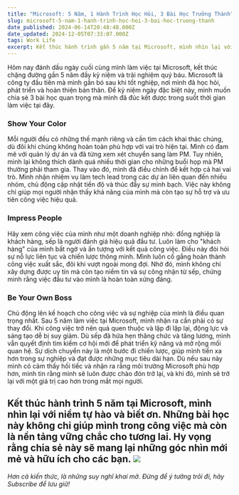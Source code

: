 ```yaml
---
title: "Microsoft: 5 Năm, 1 Hành Trình Học Hỏi, 3 Bài Học Trưởng Thành"
slug: microsoft-5-nam-1-hanh-trinh-hoc-hoi-3-bai-hoc-truong-thanh
date_published: 2024-06-14T20:48:48.000Z
date_updated: 2024-12-05T07:33:07.000Z
tags: Work Life
excerpt: Kết thúc hành trình gần 5 năm tại Microsoft, mình nhìn lại với niềm tự hào và biết ơn. Mình muốn chia sẻ ba bài học quan trọng đã đúc kết, giúp mình trưởng thành trong công việc và cuộc sống. Hãy cùng khám phá những gì mình đã học hỏi từ thời gian làm việc tại Microsoft.
---
```


Hôm nay đánh dấu ngày cuối cùng mình làm việc tại Microsoft, kết thúc chặng đường gần 5 năm đầy kỷ niệm và trải nghiệm quý báu. Microsoft là công ty đầu tiên mà mình gắn bó sau khi tốt nghiệp, nơi mình đã học hỏi, phát triển và hoàn thiện bản thân. Để kỷ niệm ngày đặc biệt này, mình muốn chia sẻ 3 bài học quan trọng mà mình đã đúc kết được trong suốt thời gian làm việc tại đây.

### Show Your Color

Mỗi người đều có những thế mạnh riêng và cần tìm cách khai thác chúng, dù đôi khi chúng không hoàn toàn phù hợp với vai trò hiện tại. Mình có đam mê với quản lý dự án và đã từng xem xét chuyển sang làm PM. Tuy nhiên, mình lại không thích dành quá nhiều thời gian cho những buổi họp mà PM thường phải tham gia. Thay vào đó, mình đã điều chỉnh để kết hợp cả hai vai trò. Mình nhận nhiệm vụ làm tech lead trong các dự án liên quan đến nhiều nhóm, chủ động cập nhật tiến độ và thúc đẩy sự minh bạch. Việc này không chỉ giúp mọi người nhận thấy khả năng của mình mà còn tạo sự hỗ trợ và ưu tiên công việc hiệu quả.

### Impress People

Hãy xem công việc của mình như một doanh nghiệp nhỏ: đồng nghiệp là khách hàng, sếp là người đánh giá hiệu quả đầu tư. Luôn làm cho "khách hàng" của mình bất ngờ và ấn tượng với kết quả công việc. Điều này đòi hỏi sự nỗ lực liên tục và chiến lược thông minh. Mình luôn cố gắng hoàn thành công việc xuất sắc, đôi khi vượt ngoài mong đợi. Nhờ đó, mình không chỉ xây dựng được uy tín mà còn tạo niềm tin và sự công nhận từ sếp, chứng minh rằng việc đầu tư vào mình là hoàn toàn xứng đáng.

### Be Your Own Boss

Chủ động lên kế hoạch cho công việc và sự nghiệp của mình là điều quan trọng nhất. Sau 5 năm làm việc tại Microsoft, mình nhận ra cần phải có sự thay đổi. Khi công việc trở nên quá quen thuộc và lặp đi lặp lại, động lực và sáng tạo dễ bị suy giảm. Dù sếp đã hứa hẹn thăng chức và tăng lương, mình vẫn quyết định tìm kiếm cơ hội mới để phát triển kỹ năng và mở rộng mối quan hệ. Sự dịch chuyển này là một bước đi chiến lược, giúp mình tiến xa hơn trong sự nghiệp và đạt được những mục tiêu dài hạn. Dù nếu sau này mình có cảm thấy hối tiếc và nhận ra rằng môi trường Microsoft phù hợp hơn, mình tin rằng mình sẽ luôn được chào đón trở lại, và khi đó, mình sẽ trở lại với một giá trị cao hơn trong mắt mọi người.

Kết thúc hành trình 5 năm tại Microsoft, mình nhìn lại với niềm tự hào và biết ơn. Những bài học này không chỉ giúp mình trong công việc mà còn là nền tảng vững chắc cho tương lai. Hy vọng rằng chia sẻ này sẽ mang lại những góc nhìn mới mẻ và hữu ích cho các bạn.
![](https://media.tenor.com/029Iip8M-IAAAAAC/windows-desktop.gif)
---

*Hơn cả kiến thức, là những suy nghĩ khai mở. Đừng để ý tưởng trôi đi, hãy Subscribe để lưu giữ!*
